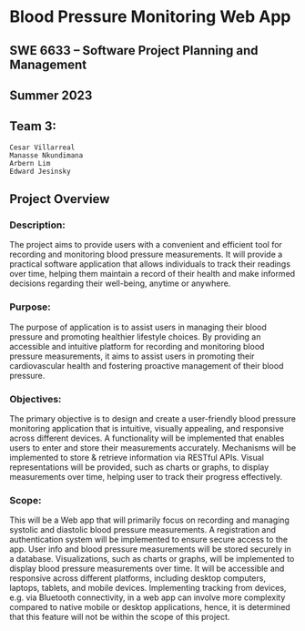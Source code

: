 # Blood Pressure Monitoring Web App

## SWE 6633 – Software Project Planning and Management

## Summer 2023

## Team 3:

    Cesar Villarreal
    Manasse Nkundimana
    Arbern Lim
    Edward Jesinsky

## Project Overview

### Description:

The project aims to provide users with a convenient and efficient tool for recording and monitoring blood pressure measurements. It will provide a practical software application that allows individuals to track their readings over time, helping them maintain a record of their health and make informed decisions regarding their well-being, anytime or anywhere.

### Purpose:

The purpose of application is to assist users in managing their blood pressure and promoting healthier lifestyle choices. By providing an accessible and intuitive platform for recording and monitoring blood pressure measurements, it aims to assist users in promoting their cardiovascular health and fostering proactive management of their blood pressure.

### Objectives:

The primary objective is to design and create a user-friendly blood pressure monitoring application that is intuitive, visually appealing, and responsive across different devices. A functionality will be implemented that enables users to enter and store their measurements accurately. Mechanisms will be implemented to store & retrieve information via RESTful APIs. Visual representations will be provided, such as charts or graphs, to display measurements over time, helping user to track their progress effectively.

### Scope:

This will be a Web app that will primarily focus on recording and managing systolic and diastolic blood pressure measurements. A registration and authentication system will be implemented to ensure secure access to the app. User info and blood pressure measurements will be stored securely in a database. Visualizations, such as charts or graphs, will be implemented to display blood pressure measurements over time. It will be accessible and responsive across different platforms, including desktop computers, laptops, tablets, and mobile devices. Implementing tracking from devices, e.g. via Bluetooth connectivity, in a web app can involve more complexity compared to native mobile or desktop applications, hence, it is determined that this feature will not be within the scope of this project.
